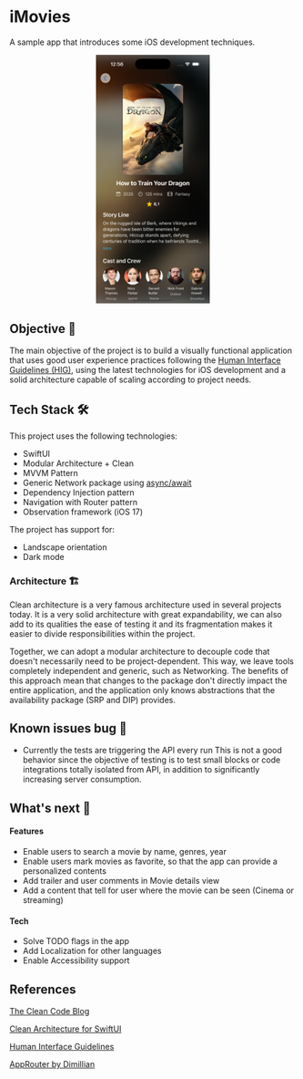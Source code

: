 # iMovies

A sample app that introduces some iOS development techniques.
<center>
<img src="https://github.com/RaphaelViniciuss/iMovies/blob/main/screenshots/movie_details.png?raw=true" width="200"/>
</center>

## Objective 🎯
The main objective of the project is to build a visually functional application that uses good user experience practices following the [Human Interface Guidelines (HIG)](https://developer.apple.com/design/human-interface-guidelines), using the latest technologies for iOS development and a solid architecture capable of scaling according to project needs.

## Tech Stack 🛠️

This project uses the following technologies:
- SwiftUI
- Modular Architecture + Clean
- MVVM Pattern
- Generic Network package using [async/await](https://developer.apple.com/videos/play/wwdc2021/10132/)
- Dependency Injection pattern
- Navigation with Router pattern
- Observation framework (iOS 17)

The project has support for:
- Landscape orientation
- Dark mode

### Architecture 🏗️

Clean architecture is a very famous architecture used in several projects today. It is a very solid architecture with great expandability, we can also add to its qualities the ease of testing it and its fragmentation makes it easier to divide responsibilities within the project.

Together, we can adopt a modular architecture to decouple code that doesn't necessarily need to be project-dependent. This way, we leave tools completely independent and generic, such as Networking.
The benefits of this approach mean that changes to the package don't directly impact the entire application, and the application only knows abstractions that the availability package (SRP and DIP) provides.

## Known issues bug 🐛
- Currently the tests are triggering the API every run This is not a good behavior since the objective of testing is to test small blocks or code integrations totally isolated from API, in addition to significantly increasing server consumption.

## What's next 📌
#### Features

- Enable users to search a movie by name, genres, year
- Enable users mark movies as favorite, so that the app can provide a personalized contents
- Add trailer and user comments in Movie details view
- Add a content that tell for user where the movie can be seen (Cinema or streaming)

#### Tech

- Solve TODO flags in the app
- Add Localization for other languages
- Enable Accessibility support

## References
[The Clean Code Blog](https://blog.cleancoder.com/uncle-bob/2012/08/13/the-clean-architecture.html)

[Clean Architecture for SwiftUI](https://nalexn.github.io/clean-architecture-swiftui/)

[Human Interface Guidelines](https://developer.apple.com/design/)

[AppRouter by Dimillian](https://github.com/Dimillian/AppRouter.git)
